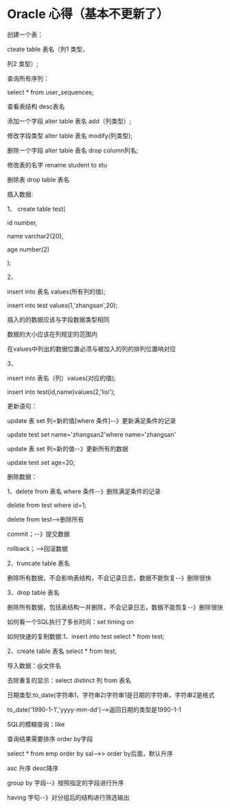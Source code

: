 # Oracle 心得（基本不更新了）

创建一个表：

cteate table 表名（列1 类型，

列2 类型）;

查询所有序列：

select * from user_sequences;

查看表结构 desc表名

添加一个字段 alter table 表名 add（列类型）;

修改字段类型 alter table 表名 modify(列类型);

删除一个字段 alter table 表名 drop column列名;

修改表的名字 rename student to stu

删除表 drop table 表名

插入数据:

1、 create table test(

id number,

name varchar2(20),

age number(2)

);

2、

insert into 表名 values(所有列的值);

insert into test values(1,'zhangsan',20);

插入的的数据应该与字段数据类型相同

数据的大小应该在列规定的范围内

在values中列出的数据位置必须与被加入的列的排列位置响对应

3、

insert into 表名（列）values(对应的值);

insert into test(id,name)values(2,'lisi');

更新语句：

update 表 set 列=新的值[where 条件]--》更新满足条件的记录

update test set name='zhangsan2'where name='zhangsan'

update 表 set 列=新的值--》更新所有的数据

update test set age=20;

删除数据：

1、delete from 表名 where 条件--》删除满足条件的记录

delete from test where id=1;

delete from test-->删除所有

commit；--》提交数据

rollback；-->回滚数据

2、truncate table 表名

删除所有数据，不会影响表结构，不会记录日志，数据不能恢复--》删除很快

3、drop table 表名

删除所有数据，包括表结构一并删除，不会记录日志，数据不能恢复--》删除很快

如何看一个SQL执行了多长时间：set timing on

如何快速的复制数据:1、insert into test select * from test;

2、create table 表名 select * from test;

导入数据：@文件名

去除重复的显示：select distinct 列 from 表名

日期类型:to_date(字符串1，字符串2)字符串1是日期的字符串，字符串2是格式

to_date('1990-1-1','yyyy-mm-dd')-->返回日期的类型是1990-1-1

SQL的模糊查询：like

查询结果需要排序 order by字段

select * from emp order by sal-->> order by后面，默认升序

asc 升序 desc降序

group by 字段--》按照指定的字段进行升序

having 字句--》对分组后的结构进行筛选输出